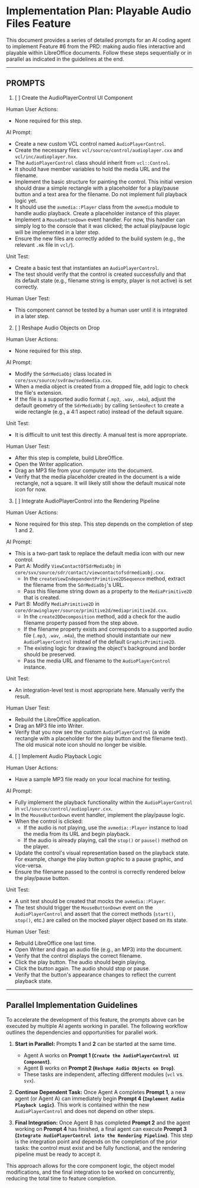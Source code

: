 # Implementation Plan: Playable Audio Files Feature

This document provides a series of detailed prompts for an AI coding agent to implement Feature #6 from the PRD: making audio files interactive and playable within LibreOffice documents. Follow these steps sequentially or in parallel as indicated in the guidelines at the end.

---
PROMPTS
---

1. [ ] Create the AudioPlayerControl UI Component

Human User Actions:
- None required for this step.

AI Prompt:
- Create a new custom VCL control named `AudioPlayerControl`.
- Create the necessary files: `vcl/source/control/audioplayer.cxx` and `vcl/inc/audioplayer.hxx`.
- The `AudioPlayerControl` class should inherit from `vcl::Control`.
- It should have member variables to hold the media URL and the filename.
- Implement the basic structure for painting the control. This initial version should draw a simple rectangle with a placeholder for a play/pause button and a text area for the filename. Do not implement full playback logic yet.
- It should use the `avmedia::Player` class from the `avmedia` module to handle audio playback. Create a placeholder instance of this player.
- Implement a `MouseButtonDown` event handler. For now, this handler can simply log to the console that it was clicked; the actual play/pause logic will be implemented in a later step.
- Ensure the new files are correctly added to the build system (e.g., the relevant `.mk` file in `vcl/`).

Unit Test:
- Create a basic test that instantiates an `AudioPlayerControl`.
- The test should verify that the control is created successfully and that its default state (e.g., filename string is empty, player is not active) is set correctly.

Human User Test:
- This component cannot be tested by a human user until it is integrated in a later step.

2. [ ] Reshape Audio Objects on Drop

Human User Actions:
- None required for this step.

AI Prompt:
- Modify the `SdrMediaObj` class located in `core/svx/source/svdraw/svdomedia.cxx`.
- When a media object is created from a dropped file, add logic to check the file's extension.
- If the file is a supported audio format (`.mp3`, `.wav`, `.m4a`), adjust the default geometry of the `SdrMediaObj` by calling `SetGeoRect` to create a wide rectangle (e.g., a 4:1 aspect ratio) instead of the default square.

Unit Test:
- It is difficult to unit test this directly. A manual test is more appropriate.

Human User Test:
- After this step is complete, build LibreOffice.
- Open the Writer application.
- Drag an MP3 file from your computer into the document.
- Verify that the media placeholder created in the document is a wide rectangle, not a square. It will likely still show the default musical note icon for now.

3. [ ] Integrate AudioPlayerControl into the Rendering Pipeline

Human User Actions:
- None required for this step. This step depends on the completion of step 1 and 2.

AI Prompt:
- This is a two-part task to replace the default media icon with our new control.
- Part A: Modify `ViewContactOfSdrMediaObj` in `core/svx/source/sdr/contact/viewcontactofsdrmediaobj.cxx`.
    - In the `createViewIndependentPrimitive2DSequence` method, extract the filename from the `SdrMediaObj`'s URL.
    - Pass this filename string down as a property to the `MediaPrimitive2D` that is created.
- Part B: Modify `MediaPrimitive2D` in `core/drawinglayer/source/primitive2d/mediaprimitive2d.cxx`.
    - In the `create2DDecomposition` method, add a check for the audio filename property passed from the step above.
    - If the filename property exists and corresponds to a supported audio file (`.mp3`, `.wav`, `.m4a`), the method should instantiate our new `AudioPlayerControl` instead of the default `GraphicPrimitive2D`.
    - The existing logic for drawing the object's background and border should be preserved.
    - Pass the media URL and filename to the `AudioPlayerControl` instance.

Unit Test:
- An integration-level test is most appropriate here. Manually verify the result.

Human User Test:
- Rebuild the LibreOffice application.
- Drag an MP3 file into Writer.
- Verify that you now see the custom `AudioPlayerControl` (a wide rectangle with a placeholder for the play button and the filename text). The old musical note icon should no longer be visible.

4. [ ] Implement Audio Playback Logic

Human User Actions:
- Have a sample MP3 file ready on your local machine for testing.

AI Prompt:
- Fully implement the playback functionality within the `AudioPlayerControl` in `vcl/source/control/audioplayer.cxx`.
- In the `MouseButtonDown` event handler, implement the play/pause logic.
- When the control is clicked:
    - If the audio is not playing, use the `avmedia::Player` instance to load the media from its URL and begin playback.
    - If the audio is already playing, call the `stop()` or `pause()` method on the player.
- Update the control's visual representation based on the playback state. For example, change the play button graphic to a pause graphic, and vice-versa.
- Ensure the filename passed to the control is correctly rendered below the play/pause button.

Unit Test:
- A unit test should be created that mocks the `avmedia::Player`.
- The test should trigger the `MouseButtonDown` event on the `AudioPlayerControl` and assert that the correct methods (`start()`, `stop()`, etc.) are called on the mocked player object based on its state.

Human User Test:
- Rebuild LibreOffice one last time.
- Open Writer and drag an audio file (e.g., an MP3) into the document.
- Verify that the control displays the correct filename.
- Click the play button. The audio should begin playing.
- Click the button again. The audio should stop or pause.
- Verify that the button's appearance changes to reflect the current playback state.

---
## Parallel Implementation Guidelines

To accelerate the development of this feature, the prompts above can be executed by multiple AI agents working in parallel. The following workflow outlines the dependencies and opportunities for parallel work.

1.  **Start in Parallel:** Prompts **1** and **2** can be started at the same time.
    -   Agent A works on **Prompt 1 (`Create the AudioPlayerControl UI Component`)**.
    -   Agent B works on **Prompt 2 (`Reshape Audio Objects on Drop`)**.
    -   These tasks are independent, affecting different modules (`vcl` vs. `svx`).

2.  **Continue Dependent Task:** Once Agent A completes **Prompt 1**, a new agent (or Agent A) can immediately begin **Prompt 4 (`Implement Audio Playback Logic`)**. This work is contained within the new `AudioPlayerControl` and does not depend on other steps.

3.  **Final Integration:** Once Agent B has completed **Prompt 2** and the agent working on **Prompt 4** has finished, a final agent can execute **Prompt 3 (`Integrate AudioPlayerControl into the Rendering Pipeline`)**. This step is the integration point and depends on the completion of the prior tasks: the control must exist and be fully functional, and the rendering pipeline must be ready to accept it.

This approach allows for the core component logic, the object model modifications, and the final integration to be worked on concurrently, reducing the total time to feature completion. 